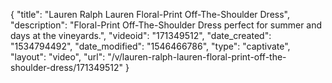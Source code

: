 {
    "title": "Lauren Ralph Lauren Floral-Print Off-The-Shoulder Dress",
    "description": "Floral-Print Off-The-Shoulder Dress perfect for summer and days at the vineyards.",
    "videoid": "171349512",
    "date_created": "1534794492",
    "date_modified": "1546466786",
    "type": "captivate",
    "layout": "video",
    "url": "\/v\/lauren-ralph-lauren-floral-print-off-the-shoulder-dress\/171349512"
}